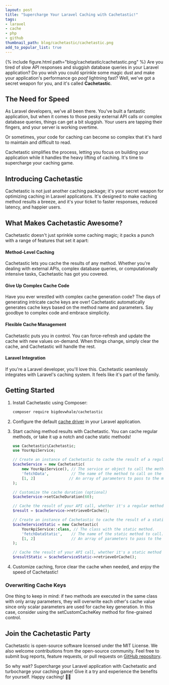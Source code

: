 ```yaml
---
layout: post
title: "Supercharge Your Laravel Caching with Cachetastic!"
tags:
- laravel
- cache
- php
- github
thumbnail_path: blog/cachetastic/cachetastic.png
add_to_popular_list: true
---
```


{% include figure.html path="blog/cachetastic/cachetastic.png" %}
Are you tired of slow API responses and sluggish database queries in your Laravel application? 
Do you wish you could sprinkle some magic dust and make your application's performance go 
*poof* lightning fast? Well, we've got a secret weapon for you, and it's called **Cachetastic**.

## The Need for Speed

As Laravel developers, we've all been there. You've built a fantastic application, but when it comes to 
those pesky external API calls or complex database queries, things can get a bit sluggish. 
Your users are tapping their fingers, and your server is working overtime. 

Or sometimes, your code for caching can become so complex that 
it's hard to maintain and difficult to read. 

Cachetastic simplifies the process, letting you focus on 
building your application while it handles the heavy lifting of caching. It's time to supercharge your caching game.

## Introducing Cachetastic

Cachetastic is not just another caching package; it's your secret weapon for optimizing caching in Laravel applications. 
It's designed to make caching method results a breeze, and it's your ticket to faster responses, reduced latency, and 
happier users.

## What Makes Cachetastic Awesome?

Cachetastic doesn't just sprinkle some caching magic; it packs a punch with a range of features that set it apart:

#### Method-Level Caching

Cachetastic lets you cache the results of any method. Whether you're dealing with external APIs, 
complex database queries, or computationally intensive tasks, Cachetastic has got you covered.

#### Give Up Complex Cache Code

Have you ever wrestled with complex cache generation code? The days of generating intricate cache keys are over! 
Cachetastic automatically generates cache keys based on the method name and parameters. 
Say goodbye to complex code and embrace simplicity.

#### Flexible Cache Management

Cachetastic puts you in control. You can force-refresh and update the cache with new values on-demand. When things change, 
simply clear the cache, and Cachetastic will handle the rest.

#### Laravel Integration

If you're a Laravel developer, you'll love this. Cachetastic seamlessly integrates with Laravel's caching system. 
It feels like it's part of the family.

## Getting Started

1. Install Cachetastic using Composer:
    ``` bash
    composer require bigdevwhale/cachetastic
    ```

2. Configure the default [cache driver](https://laravel.com/docs/10.x/cache) in your Laravel application.
3. Start caching method results with Cachetastic. You can cache regular methods, or take it up a notch and cache static methods!
    ``` php
    use Cachetastic\Cachetastic;
    use YourApiService;
   
    // Create an instance of Cachetastic to cache the result of a regular method
    $cacheService = new Cachetastic(
        new YourApiService(), // The service or object to call the method on.
        'fetchData',          // The name of the method to call on the service.
        [1, 2]               // An array of parameters to pass to the method.
    );
   
    // Customize the cache duration (optional)
    $cacheService->setCacheDuration(60);
   
    // Cache the result of your API call, whether it's a regular method
    $result = $cacheService->retrieveOrCache();
   
    // Create an instance of Cachetastic to cache the result of a static method
    $cacheServiceStatic = new Cachetastic(
        YourApiService::class, // The class with the static method.
        'fetchDataStatic',    // The name of the static method to call.
        [1, 2]                // An array of parameters to pass to the static method.
    );
   
    // Cache the result of your API call, whether it's a static method
    $resultStatic = $cacheServiceStatic->retrieveOrCache();
    ```
4. Customize caching, force clear the cache when needed, and enjoy the speed of Cachetastic!

### Overwriting Cache Keys

One thing to keep in mind: if two methods are executed in the same class with only array parameters, 
they will overwrite each other's cache value since only scalar parameters are used for cache key generation. 
In this case, consider using the setCustomCacheKey method for fine-grained control.

## Join the Cachetastic Party
Cachetastic is open-source software licensed under the MIT License. We also welcome contributions from the open-source community. 
Feel free to submit bug reports, feature requests, or pull requests on [GitHub repository](https://github.com/bigdevwhale/cachetastic).

So why wait? Supercharge your Laravel application with Cachetastic and turbocharge your caching game! 
Give it a try and experience the benefits for yourself. Happy caching! 💨✨

